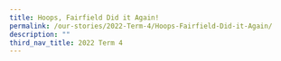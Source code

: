 ```yaml
---
title: Hoops, Fairfield Did it Again!
permalink: /our-stories/2022-Term-4/Hoops-Fairfield-Did-it-Again/
description: ""
third_nav_title: 2022 Term 4
---
```

